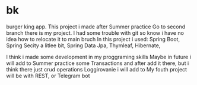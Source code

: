 # bk
burger king app. This project i made after Summer practice
Go to second branch there is my project. I had some trouble with git so know i have no idea how to relocate it to main bruch
In this project i used: 
Spring Boot, 
Spring Secity a litlee bit, 
Spring Data Jpa, 
Thymleaf, 
Hibernate, 

I think i made some development in my proggraming skills
Maybe in future i will add to Summer practice some Transactions and after add it there, but i think there just crud operations 
Loggirovanie i will add to
My fouth project will be with REST, or Telegram bot
